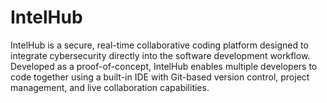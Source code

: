 # IntelHub
IntelHub is a secure, real-time collaborative coding platform designed to integrate cybersecurity directly into the software development workflow. Developed as a proof-of-concept, IntelHub enables multiple developers to code together using a built-in IDE with Git-based version control, project management, and live collaboration capabilities.
